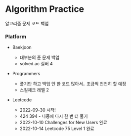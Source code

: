 # Algorithm Practice
알고리즘 문제 코드 백업

### Platform
- Baekjoon
    - 대부분의 푼 문제 백업
    - solved.ac 실버 4
    
- Programmers
    - 풀기만 하고 백업 안 한 코드 많아서.. 조금씩 천천히 할 예정
    - 스킬체크 레벨 2

- Leetcode
    - 2022-09-30 시작!
    - 424 394 - 나중에 다시 한 번 더 풀기
    - 2022-10-10 Challenges for New Users 완료
    - 2022-10-14 Leetcode 75 Level 1 완료